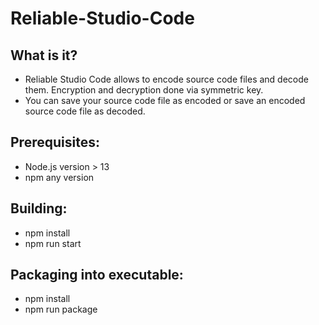# Reliable-Studio-Code

## What is it?

- Reliable Studio Code allows to encode source code files and decode them. Encryption and decryption done via symmetric key.
- You can save your source code file as encoded or save an encoded source code file as decoded.

## Prerequisites:
- Node.js version > 13
- npm any version

## Building:
- npm install
- npm run start

## Packaging into executable:
- npm install
- npm run package
